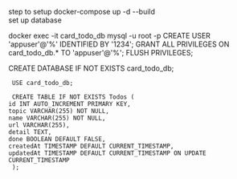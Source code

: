 step to setup
docker-compose up -d --build  
set up database 

docker exec -it card_todo_db mysql -u root -p
CREATE USER 'appuser'@'%' IDENTIFIED BY '1234';
GRANT ALL PRIVILEGES ON card_todo_db.* TO 'appuser'@'%';
FLUSH PRIVILEGES;


CREATE DATABASE IF NOT EXISTS card_todo_db;

     USE card_todo_db;

     CREATE TABLE IF NOT EXISTS Todos (
    id INT AUTO_INCREMENT PRIMARY KEY,
    topic VARCHAR(255) NOT NULL,
    name VARCHAR(255) NOT NULL,
    url VARCHAR(255),
    detail TEXT,
    done BOOLEAN DEFAULT FALSE,
    createdAt TIMESTAMP DEFAULT CURRENT_TIMESTAMP,
    updatedAt TIMESTAMP DEFAULT CURRENT_TIMESTAMP ON UPDATE CURRENT_TIMESTAMP
     );

    